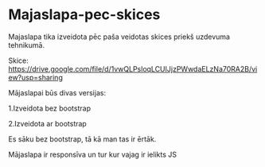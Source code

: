 # Majaslapa-pec-skices

Majaslapa tika izveidota pēc paša veidotas skices priekš uzdevuma tehnikumā.

Skice: https://drive.google.com/file/d/1vwQLPsloqLCUIJjzPWwdaELzNa70RA2B/view?usp=sharing

Mājaslapai būs divas versijas:

  1.Izveidota bez bootstrap
  
  2.Izveidota ar bootstrap
  
Es sāku bez bootstrap, tā kā man tas ir ērtāk.

Mājaslapa ir responsīva un tur kur vajag ir ielikts JS
